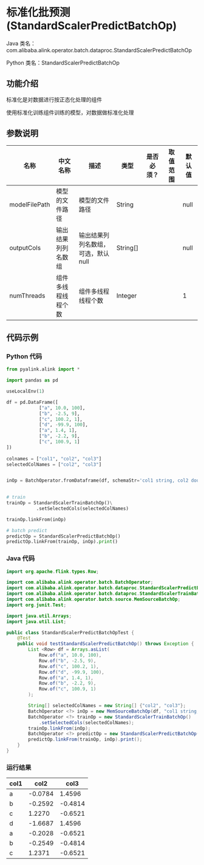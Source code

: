 # 标准化批预测 (StandardScalerPredictBatchOp)
Java 类名：com.alibaba.alink.operator.batch.dataproc.StandardScalerPredictBatchOp

Python 类名：StandardScalerPredictBatchOp


## 功能介绍

标准化是对数据进行按正态化处理的组件

使用标准化训练组件训练的模型，对数据做标准化处理

## 参数说明

| 名称 | 中文名称 | 描述 | 类型 | 是否必须？ | 取值范围 | 默认值 |
| --- | --- | --- | --- | --- | --- | --- |
| modelFilePath | 模型的文件路径 | 模型的文件路径 | String |  |  | null |
| outputCols | 输出结果列列名数组 | 输出结果列列名数组，可选，默认null | String[] |  |  | null |
| numThreads | 组件多线程线程个数 | 组件多线程线程个数 | Integer |  |  | 1 |




## 代码示例
### Python 代码
```python
from pyalink.alink import *

import pandas as pd

useLocalEnv(1)

df = pd.DataFrame([
            ["a", 10.0, 100],
            ["b", -2.5, 9],
            ["c", 100.2, 1],
            ["d", -99.9, 100],
            ["a", 1.4, 1],
            ["b", -2.2, 9],
            ["c", 100.9, 1]
])
             
colnames = ["col1", "col2", "col3"]
selectedColNames = ["col2", "col3"]


inOp = BatchOperator.fromDataframe(df, schemaStr='col1 string, col2 double, col3 long')
         

# train
trainOp = StandardScalerTrainBatchOp()\
           .setSelectedCols(selectedColNames)

trainOp.linkFrom(inOp)

# batch predict
predictOp = StandardScalerPredictBatchOp()
predictOp.linkFrom(trainOp, inOp).print()


```
### Java 代码
```java
import org.apache.flink.types.Row;

import com.alibaba.alink.operator.batch.BatchOperator;
import com.alibaba.alink.operator.batch.dataproc.StandardScalerPredictBatchOp;
import com.alibaba.alink.operator.batch.dataproc.StandardScalerTrainBatchOp;
import com.alibaba.alink.operator.batch.source.MemSourceBatchOp;
import org.junit.Test;

import java.util.Arrays;
import java.util.List;

public class StandardScalerPredictBatchOpTest {
	@Test
	public void testStandardScalerPredictBatchOp() throws Exception {
		List <Row> df = Arrays.asList(
			Row.of("a", 10.0, 100),
			Row.of("b", -2.5, 9),
			Row.of("c", 100.2, 1),
			Row.of("d", -99.9, 100),
			Row.of("a", 1.4, 1),
			Row.of("b", -2.2, 9),
			Row.of("c", 100.9, 1)
		);

		String[] selectedColNames = new String[] {"col2", "col3"};
		BatchOperator <?> inOp = new MemSourceBatchOp(df, "col1 string, col2 double, col3 int");
		BatchOperator <?> trainOp = new StandardScalerTrainBatchOp()
			.setSelectedCols(selectedColNames);
		trainOp.linkFrom(inOp);
		BatchOperator <?> predictOp = new StandardScalerPredictBatchOp();
		predictOp.linkFrom(trainOp, inOp).print();
	}
}
```
### 运行结果


col1|col2|col3
----|----|----
a|-0.0784|1.4596
b|-0.2592|-0.4814
c|1.2270|-0.6521
d|-1.6687|1.4596
a|-0.2028|-0.6521
b|-0.2549|-0.4814
c|1.2371|-0.6521



